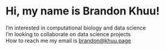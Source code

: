 # Hi, my name is Brandon Khuu! 

I’m interested in computational biology and data science <br>
I’m looking to collaborate on data science projects <br>
How to reach me my email is brandon@khuu.page

<!---
gokhuu/gokhuu is a ✨ special ✨ repository because its `README.md` (this file) appears on your GitHub profile.
You can click the Preview link to take a look at your changes.
--->
